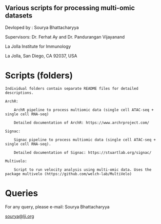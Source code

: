 
Various scripts for processing multi-omic datasets 
-----------------------------------------------------

Devloped by : Sourya Bhattacharyya

Supervisors: Dr. Ferhat Ay and Dr. Pandurangan Vijayanand

La Jolla Institute for Immunology

La Jolla, San Diego, CA 92037, USA


Scripts (folders)
==================

	Individual folders contain separate README files for detailed descriptions.

	ArchR:

		ArchR pipeline to process multiomic data (single cell ATAC-seq + single cell RNA-seq)

		Detailed documentation of ArchR: https://www.archrproject.com/

	Signac:

		Signac pipeline to process multiomic data (single cell ATAC-seq + single cell RNA-seq).

		Detailed documentation of Signac: https://stuartlab.org/signac/

	Multivelo:

		Script to run velocity analysis using multi-omic data. Uses the package multivelo (https://github.com/welch-lab/MultiVelo)


Queries
=======

For any query, please e-mail:
Sourya Bhattacharyya

sourya@lji.org
